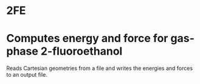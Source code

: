 # 2FE
Computes energy and force for gas-phase 2-fluoroethanol
=======================================================
Reads Cartesian geometries from a file and writes the energies and forces to an output file.
